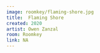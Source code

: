 ```yaml
---
image: roomkey/flaming-shore.jpg
title:  Flaming Shore
created: 2020
artist: Owen Zanzal
room: Roomkey
link: NA
---
```




